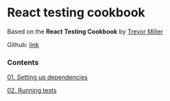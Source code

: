 # React testing cookbook
Based on the **React Testing Cookbook** by [Trevor Miller](https://egghead.io/courses/react-testing-cookbook)

Github: [link](https://github.com/eggheadio-projects/example-favorite-quotes/tree/master)

### Contents

[01. Setting up dependencies](https://github.com/xgirma/react-testing-cookbook/tree/ch.01/chapters/ch.01)

[02. Running tests](https://github.com/xgirma/react-testing-cookbook/tree/ch.02/chapters/ch.02)